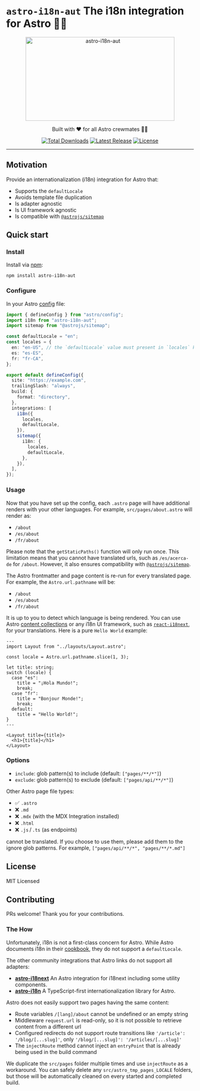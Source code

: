 # `astro-i18n-aut` The i18n integration for Astro 🧑‍🚀

<p align="center">
  <a href="https://github.com/jlarmstrongiv/astro-i18n-aut#readme" target="_blank">
    <picture>
      <source media="(prefers-color-scheme: dark)" srcset="https://raw.githubusercontent.com/jlarmstrongiv/astro-i18n-aut/main/logos/astro-i18n-aut-dark.svg">
      <source media="(prefers-color-scheme: light)" srcset="https://raw.githubusercontent.com/jlarmstrongiv/astro-i18n-aut/main/logos/astro-i18n-aut-light.svg">
      <img alt="astro-i18n-aut" src="https://raw.githubusercontent.com/jlarmstrongiv/astro-i18n-aut/HEAD/logos/astro-i18n-aut-light.svg" width="400" height="225" style="max-width: 100%;">
    </picture>
  </a>
</p>

<p align="center">
  Built with ❤️ for all Astro crewmates 🧑‍🚀
</p>

<p align="center">
  <a href="https://www.npmjs.com/package/astro-i18n-aut"><img src="https://img.shields.io/npm/dt/astro-i18n-aut.svg" alt="Total Downloads"></a>
  <a href="https://github.com/astro-i18n-aut/astro-i18n-aut/releases"><img src="https://img.shields.io/npm/v/astro-i18n-aut.svg" alt="Latest Release"></a>
  <a href="https://github.com/jlarmstrongiv/astro-i18n-aut/blob/main/LICENSE.md"><img src="https://img.shields.io/npm/l/astro-i18n-aut.svg" alt="License"></a>
</p>

---

## Motivation

Provide an internationalization (i18n) integration for Astro that:

- Supports the `defaultLocale`
- Avoids template file duplication
- Is adapter agnostic
- Is UI framework agnostic
- Is compatible with [`@astrojs/sitemap`](https://www.npmjs.com/package/@astrojs/sitemap)

## Quick start

### Install

Install via [npm](https://www.npmjs.com/package/astro-i18n-aut):

```shell
npm install astro-i18n-aut
```

### Configure

In your Astro [config](https://docs.astro.build/en/guides/configuring-astro/#supported-config-file-types) file:

```ts
import { defineConfig } from "astro/config";
import i18n from "astro-i18n-aut";
import sitemap from "@astrojs/sitemap";

const defaultLocale = "en";
const locales = {
  en: "en-US", // the `defaultLocale` value must present in `locales` keys
  es: "es-ES",
  fr: "fr-CA",
};

export default defineConfig({
  site: "https://example.com",
  trailingSlash: "always",
  build: {
    format: "directory",
  },
  integrations: [
    i18n({
      locales,
      defaultLocale,
    }),
    sitemap({
      i18n: {
        locales,
        defaultLocale,
      },
    }),
  ],
});
```

### Usage

Now that you have set up the config, each `.astro` page will have additional renders with your other languages. For example, `src/pages/about.astro` will render as:

- `/about`
- `/es/about`
- `/fr/about`

Please note that the `getStaticPaths()` function will only run once. This limitation means that you cannot have translated urls, such as `/es/acerca-de` for `/about`. However, it also ensures compatibility with [`@astrojs/sitemap`](https://www.npmjs.com/package/@astrojs/sitemap).

The Astro frontmatter and page content is re-run for every translated page. For example, the `Astro.url.pathname` will be:

- `/about`
- `/es/about`
- `/fr/about`

It is up to you to detect which language is being rendered. You can use Astro [content collections](https://docs.astro.build/en/guides/content-collections/) or any i18n UI framework, such as [`react-i18next`](https://www.npmjs.com/package/react-i18next), for your translations. Here is a pure `Hello World` example:

```astro
---
import Layout from "../layouts/Layout.astro";

const locale = Astro.url.pathname.slice(1, 3);

let title: string;
switch (locale) {
  case "es":
    title = "¡Hola Mundo!";
    break;
  case "fr":
    title = "Bonjour Monde!";
    break;
  default:
    title = "Hello World!";
}
---

<Layout title={title}>
  <h1>{title}</h1>
</Layout>
```

### Options

- `include`: glob pattern(s) to include (default: `["pages/**/*"]`)
- `exclude`: glob pattern(s) to exclude (default: `["pages/api/**/*"]`)

Other Astro page file types:

- ✅ `.astro`
- ❌ `.md`
- ❌ `.mdx` (with the MDX Integration installed)
- ❌ `.html`
- ❌ `.js` / `.ts` (as endpoints)

cannot be translated. If you choose to use them, please add them to the ignore glob patterns. For example, `["pages/api/**/*", "pages/**/*.md"]`

## License

MIT Licensed

## Contributing

PRs welcome! Thank you for your contributions.

### The How

Unfortunately, i18n is not a first-class concern for Astro. While Astro documents i18n in their [cookbook](https://docs.astro.build/en/recipes/i18n/), they do not support a `defaultLocale`.

The other community integrations that Astro links do not support all adapters:

- [**astro-i18next**](https://www.npmjs.com/package/astro-i18next) An Astro integration for i18next including some utility components.
- [**astro-i18n**](https://www.npmjs.com/package/astro-i18n) A TypeScript-first internationalization library for Astro.

Astro does not easily support two pages having the same content:

- Route variables `/[lang]/about` cannot be undefined or an empty string
- Middleware `request.url` is read-only, so it is not possible to retrieve content from a different url
- Configured redirects do not support route transitions like `'/article': '/blog/[...slug]'`, only `'/blog/[...slug]': '/articles/[...slug]'`
- The `injectRoute` method cannot inject an `entryPoint` that is already being used in the build command

We duplicate the `src/pages` folder multiple times and use `injectRoute` as a workaround. You can safely delete any `src/astro_tmp_pages_LOCALE` folders, but those will be automatically cleaned on every started and completed build.
